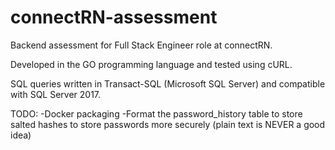 # connectRN-assessment
Backend assessment for Full Stack Engineer role at connectRN.

Developed in the GO programming language and tested using cURL.

SQL queries written in Transact-SQL (Microsoft SQL Server) and compatible with SQL Server 2017.

TODO:
-Docker packaging
-Format the password_history table to store salted hashes to store passwords more securely (plain text is NEVER a good idea)
